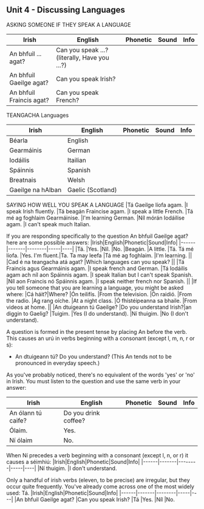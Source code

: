 ## Unit 4 - Discussing Languages


ASKING SOMEONE IF THEY SPEAK A LANGUAGE

|Irish|English|Phonetic|Sound|Info|
|------|-------|--------|-----|----|
|An bhfuil ... agat? |Can you speak ...? (literally, Have you ...?)
|An bhfuil Gaeilge agat? |Can you speak Irish?
|An bhfuil Fraincis agat? |Can you speak French?

TEANGACHA Languages

|Irish|English|Phonetic|Sound|Info|
|------|-------|--------|-----|----|
|Béarla	|English
|Gearmáinis	|German
|Iodáilis	|Itailian
|Spáinnis	|Spanish
|Breatnais	|Welsh
|Gaeilge na hAlban|	Gaelic (Scotland)
SAYING HOW WELL YOU SPEAK A LANGUAGE
|Tá Gaeilge líofa agam. |I speak Irish fluently.
|Tá beagán Fraincise agam. |I speak a little French.
|Tá mé ag foghlaim Gearmáinise. |I'm learning German.
|Níl mórán Iodáilise agam. |I can't speak much Italian.

If you are responding specifically to the question An bhfuil Gaeilge agat? here are some possible answers:
|Irish|English|Phonetic|Sound|Info|
|------|-------|--------|-----|----|
|Tá. |Yes.
|Níl. |No.
|Beagán. |A little.
|Tá. Tá mé líofa. |Yes. I'm fluent.|Ta. Ta may leefa
|Tá mé ag foghlaim. |I'm learning.
||
|Cad é na teangacha atá agat? |Which languages can you speak?
||
|Tá Fraincis agus Gearmáinis agam. |I speak french and German.
|Tá Iodáilis agam ach níl aon Spáinnis agam. |I speak Italian but I can't speak Spanish.
|Níl aon Fraincis nó Spáinnis agam. |I speak neither french nor Spanish.
||
|If you tell someone that you are learning a language, you might be asked where: 
|Cá háit?|Where?
|Ón teilifís. |From the television.
|Ón raidió. |From the radio.
|Ag rang oíche. |At a night class.
|Ó fhístéipeanna sa bhaile. |From videos at home.
||
|An dtuigeann tú Gaeilge? |Do you understand Irish?|an diggin to Gaelig?
|Tuigim. |Yes (I do understand).
|Ní thuigim. |No (I don't understand).



A question is formed in the present tense by placing An before the verb. This causes an urú in verbs beginning with a consonant (except l, m, n, r or s):
* An dtuigeann tú? Do you understand?
(This An tends not to be pronounced in everyday speech.)

As you've probably noticed, there's no equivalent of the words 'yes' or 'no' in Irish. You must listen to the question and use the same verb in your answer:

|Irish|English|Phonetic|Sound|Info|
|------|-------|--------|-----|----|
|An ólann tú caife?| Do you drink coffee?
|Ólaim. |Yes.
|Ní ólaim |No.

When Ní precedes a verb beginning with a consonant (except l, n, or r) it causes a séimhiú:
|Irish|English|Phonetic|Sound|Info|
|------|-------|--------|-----|----|
|Ní thuigim. |I don't understand.

Only a handful of irish verbs (eleven, to be precise) are irregular, but they occur quite frequently. You've already come across one of the most widely used: Tá.
|Irish|English|Phonetic|Sound|Info|
|------|-------|--------|-----|----|
|An bhfuil Gaeilge agat? |Can you speak Irish?
|Tá |Yes.
|Níl |No.